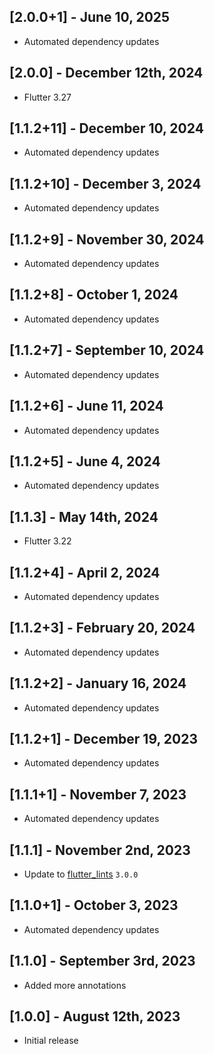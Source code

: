 ## [2.0.0+1] - June 10, 2025

* Automated dependency updates


## [2.0.0] - December 12th, 2024

* Flutter 3.27


## [1.1.2+11] - December 10, 2024

* Automated dependency updates


## [1.1.2+10] - December 3, 2024

* Automated dependency updates


## [1.1.2+9] - November 30, 2024

* Automated dependency updates


## [1.1.2+8] - October 1, 2024

* Automated dependency updates


## [1.1.2+7] - September 10, 2024

* Automated dependency updates


## [1.1.2+6] - June 11, 2024

* Automated dependency updates


## [1.1.2+5] - June 4, 2024

* Automated dependency updates


## [1.1.3] - May 14th, 2024

* Flutter 3.22


## [1.1.2+4] - April 2, 2024

* Automated dependency updates


## [1.1.2+3] - February 20, 2024

* Automated dependency updates


## [1.1.2+2] - January 16, 2024

* Automated dependency updates


## [1.1.2+1] - December 19, 2023

* Automated dependency updates


## [1.1.1+1] - November 7, 2023

* Automated dependency updates


## [1.1.1] - November 2nd, 2023

* Update to [flutter_lints](https://pub.dev/packages/flutter_lints) `3.0.0`


## [1.1.0+1] - October 3, 2023

* Automated dependency updates


## [1.1.0] - September 3rd, 2023

* Added more annotations


## [1.0.0] - August 12th, 2023

* Initial release